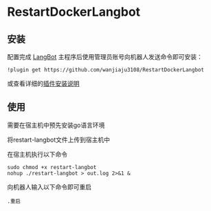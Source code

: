 # RestartDockerLangbot

## 安装

配置完成 [LangBot](https://github.com/RockChinQ/LangBot) 主程序后使用管理员账号向机器人发送命令即可安装：

```
!plugin get https://github.com/wanjiaju3108/RestartDockerLangbot
```
或查看详细的[插件安装说明](https://docs.langbot.app/plugin/plugin-intro.html#%E6%8F%92%E4%BB%B6%E7%94%A8%E6%B3%95)

## 使用

需要在宿主机中预先安装go语言环境

将restart-langbot文件上传到宿主机中

在宿主机执行以下命令
```commandline
sudo chmod +x restart-langbot
nohup ./restart-langbot > out.log 2>&1 &
```
向机器人输入以下命令即可重启
```commandline
.重启
```